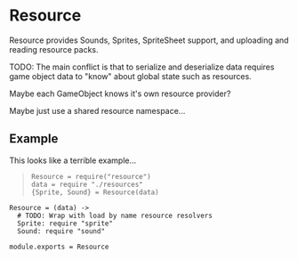 Resource
========

Resource provides Sounds, Sprites, SpriteSheet support, and uploading and
reading resource packs.

TODO: The main conflict is that to serialize and deserialize data requires
game object data to "know" about global state such as resources.

Maybe each GameObject knows it's own resource provider?

Maybe just use a shared resource namespace...

Example
-------

This looks like a terrible example...

>     Resource = require("resource")
>     data = require "./resources"
>     {Sprite, Sound} = Resource(data)

    Resource = (data) ->
      # TODO: Wrap with load by name resource resolvers
      Sprite: require "sprite"
      Sound: require "sound"

    module.exports = Resource

